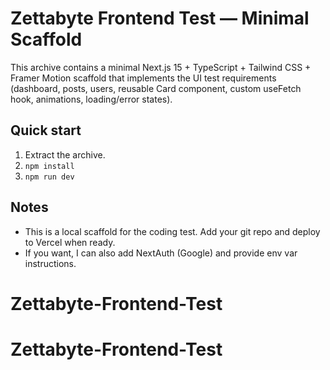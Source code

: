 # Zettabyte Frontend Test — Minimal Scaffold

This archive contains a minimal Next.js 15 + TypeScript + Tailwind CSS + Framer Motion scaffold that implements the UI test requirements (dashboard, posts, users, reusable Card component, custom useFetch hook, animations, loading/error states).

## Quick start
1. Extract the archive.
2. `npm install`
3. `npm run dev`

## Notes
- This is a local scaffold for the coding test. Add your git repo and deploy to Vercel when ready.
- If you want, I can also add NextAuth (Google) and provide env var instructions.
# Zettabyte-Frontend-Test
# Zettabyte-Frontend-Test
